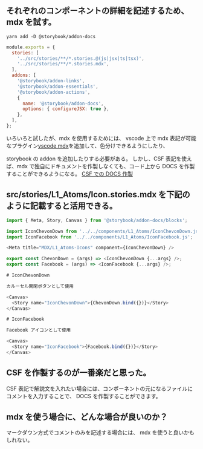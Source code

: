 ## それぞれのコンポーネントの詳細を記述するため、mdx を試す。

`yarn add -D @storybook/addon-docs`

```js
module.exports = {
  stories: [
    '../src/stories/**/*.stories.@(js|jsx|ts|tsx)',
    '../src/stories/**/*.stories.mdx',
  ],
  addons: [
    '@storybook/addon-links',
    '@storybook/addon-essentials',
    '@storybook/addon-actions',
    {
      name: '@storybook/addon-docs',
      options: { configureJSX: true },
    },
  ],
};
```

いろいろと試したが、mdx を使用するためには、
vscode 上で mdx 表記が可能なプラグイン[vscode mdx](https://github.com/mdx-js/vscode-mdx)を追加して、色分けできるようにしたり、

storybook の addon を追加したりする必要がある。
しかし、CSF 表記を使えば、mdx で独自にドキュメントを作製しなくても、コード上から DOCS を作製することができるようになる。
[CSF での DOCS 作製](https://storybook.js.org/docs/react/writing-docs/doc-blocks#grouping)

## src/stories/L1_Atoms/Icon.stories.mdx を下記のように記載すると活用できる。

```js
import { Meta, Story, Canvas } from '@storybook/addon-docs/blocks';

import IconChevonDown from '../../components/L1_Atoms/IconChevonDown.js';
import IconFacebook from '../../components/L1_Atoms/IconFacebook.js';

<Meta title="MDX/L1_Atoms-Icons" component={IconChevonDown} />

export const ChevonDown = (args) => <IconChevonDown {...args} />;
export const Facebook = (args) => <IconFacebook {...args} />;

# IconChevonDown

カルーセル開閉ボタンとして使用

<Canvas>
  <Story name="IconChevonDown">{ChevonDown.bind({})}</Story>
</Canvas>

# IconFacebook

Facebook アイコンとして使用

<Canvas>
  <Story name="IconFacebook">{Facebook.bind({})}</Story>
</Canvas>
```

## CSF を作製するのが一番楽だと思った。

CSF 表記で解説文を入れたい場合には、コンポーネントの元になるファイルにコメントを入力することで、
DOCS を作製することができます。

## mdx を使う場合に、どんな場合が良いのか？

マークダウン方式でコメントのみを記述する場合には、
mdx を使うと良いかもしれない。
